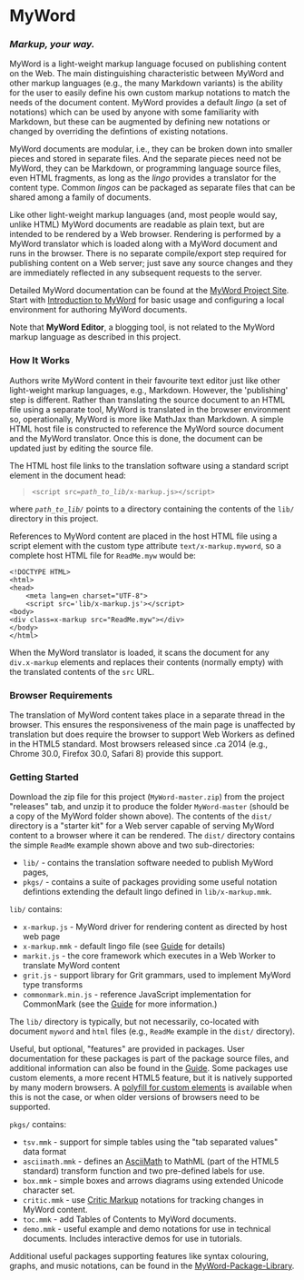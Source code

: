 # MyWord
### *Markup, your way.*

MyWord is a light-weight markup language focused on publishing content on the Web. The main distinguishing characteristic between MyWord and other markup languages (e.g., the many Markdown variants) is the ability for the user to easily define his own custom markup notations to match the needs of the document content. MyWord provides a default *lingo* (a set of notations) which can be used by anyone with some familiarity with Markdown, but these can be augmented by defining new notations or changed by overriding the defintions of existing notations.

MyWord documents are modular, i.e., they can be broken down into smaller pieces and stored in separate files. And the separate pieces need not be MyWord, they can be Markdown, or programming language source files, even HTML fragments, as long as the *lingo* provides a translator for the content type. Common *lingos* can be packaged as separate files that can be shared among a family of documents.

Like other light-weight markup languages (and, most people would say, unlike HTML) MyWord documents are readable as plain text, but are intended to be rendered by a Web browser. Rendering is performed by a MyWord translator which is loaded along with a MyWord document and runs in the browser. There is no separate compile/export step required for publishing content on a Web server; just save any source changes and they are immediately reflected in any subsequent requests to the server.

Detailed MyWord documentation can be found at the [MyWord Project Site](http://ridgeworks.github.io/MyWord). Start with [Introduction to MyWord](http://ridgeworks.github.io/MyWord/myword-intro.html) for basic usage and configuring a local environment for authoring MyWord documents. 

Note that **MyWord Editor**, a blogging tool, is not related to the MyWord markup language as described in this project.


### How It Works

Authors write MyWord content in their favourite text editor just like other light-weight markup languages, e.g., Markdown. However, the 'publishing' step is different. Rather than translating the source document to an HTML file using a separate tool, MyWord is translated in the browser environment so, operationally, MyWord is more like MathJax than Markdown. A simple HTML host file is constructed to reference the MyWord source document and the MyWord translator. Once this is done, the document can be updated just by editing the source file.

The HTML host file links to the translation software using a standard script element in the document head:

>    `<script src=`*`path_to_lib`*`/x-markup.js></script>`

where *`path_to_lib/`* points to a directory containing the contents of the `lib/` directory in this project.

References to MyWord content are placed in the host HTML file using a script element with the custom type attribute `text/x-markup.myword`, so a complete host HTML file for `ReadMe.myw` would be:

    <!DOCTYPE HTML>
    <html>
    <head>
        <meta lang=en charset="UTF-8">
        <script src='lib/x-markup.js'></script>
    <body>
    <div class=x-markup src="ReadMe.myw"></div>
    </body>
    </html>

When the MyWord translator is loaded, it scans the document for any `div.x-markup` elements and replaces their contents (normally empty) with the translated contents of the `src` URL.


### Browser Requirements

The translation of MyWord content takes place in a separate thread in the browser. This ensures the responsiveness of the main page is unaffected by translation but does require the browser to support Web Workers as defined in the HTML5 standard. Most browsers released since .ca 2014 (e.g., Chrome 30.0, Firefox 30.0, Safari 8) provide this support.


### Getting Started

Download the zip file for this project (`MyWord-master.zip`) from the project "releases" tab, and unzip it to produce the folder `MyWord-master` (should be a copy of the MyWord folder shown above). The contents of the `dist/` directory is a "starter kit" for a Web server capable of serving MyWord content to a browser where it can be rendered. The `dist/` directory contains the simple `ReadMe` example shown above and two sub-directories:
- `lib/` - contains the translation software needed to publish MyWord pages,
- `pkgs/` - contains a suite of packages providing some useful notation defintions extending the default lingo defined in `lib/x-markup.mmk`.

`lib/` contains:
- `x-markup.js` - MyWord driver for rendering content as directed by host web page
- `x-markup.mmk` - default lingo file (see [Guide](http://ridgeworks.github.io/MyWord/MyWordGuide.html) for details)
- `markit.js` - the core framework which executes in a Web Worker to translate MyWord content
- `grit.js` - support library for Grit grammars, used to implement MyWord type transforms
- `commonmark.min.js` - reference JavaScript implementation for CommonMark (see the [Guide](http://ridgeworks.github.io/MyWord/MyWordGuide.html) for more information.)

The `lib/` directory is typically, but not necessarily, co-located with document `myword` and `html` files (e.g., `ReadMe` example in the `dist/` directory).

Useful, but optional, "features" are provided in packages. User documentation for these packages is part of the package source files, and additional information can also be found in the [Guide](http://ridgeworks.github.io/MyWord/MyWordGuide.html). Some packages use custom elements, a more recent HTML5 feature, but it is natively supported by many modern browsers. A [polyfill for custom elements](https://github.com/webcomponents/custom-elements) is available when this is not the case, or when older versions of browsers need to be supported. 

`pkgs/` contains:
 - `tsv.mmk` - support for simple tables using the "tab separated values" data format
 - `asciimath.mmk` - defines an [AsciiMath](http://asciimath.org) to MathML (part of the HTML5 standard) transform function and two pre-defined labels for use.
 - `box.mmk` - simple boxes and arrows diagrams using extended Unicode character set.
 - `critic.mmk` - use [Critic Markup](http://criticmarkup.com) notations for tracking changes in MyWord content.
 - `toc.mmk` - add Tables of Contents to MyWord documents.
 - `demo.mmk` - useful example and demo notations for use in technical documents. Includes interactive demos for use in tutorials.

Additional useful packages supporting features like syntax colouring, graphs, and music notations, can be found in the [MyWord-Package-Library](https://github.com/ridgeworks/MyWord-Package-Library). 
